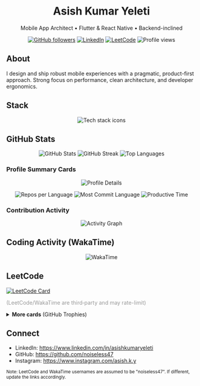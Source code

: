 <h1 align="center">Asish Kumar Yeleti</h1>
<p align="center">Mobile App Architect • Flutter & React Native • Backend-inclined</p>

<p align="center">
  <a href="https://github.com/noiseless47?tab=followers"><img alt="GitHub followers" src="https://img.shields.io/github/followers/noiseless47?style=flat&logo=github&label=Followers&labelColor=0D1117&color=0D1117&logoColor=white"></a>
  <a href="https://www.linkedin.com/in/asishkumaryeleti"><img alt="LinkedIn" src="https://img.shields.io/badge/LinkedIn-0A66C2?style=flat&logo=linkedin&logoColor=white"></a>
  <a href="https://leetcode.com/u/noiseless47/"><img alt="LeetCode" src="https://img.shields.io/badge/LeetCode-ffa116?style=flat&logo=leetcode&logoColor=white"></a>
  <img alt="Profile views" src="https://komarev.com/ghpvc/?username=noiseless47&label=Views&color=0D1117&labelColor=0D1117&style=flat&abbreviated=true"/>
  
</p>

## About

I design and ship robust mobile experiences with a pragmatic, product-first approach. Strong focus on performance, clean architecture, and developer ergonomics.

## Stack

<p align="center">
  <img src="https://skillicons.dev/icons?i=flutter,dart,react,ts,nodejs,firebase,aws,androidstudio,figma&theme=dark" alt="Tech stack icons" />
</p>

## GitHub Stats

<div align="center">

<picture>
  <source media="(prefers-color-scheme: dark)" srcset="https://github-readme-stats.vercel.app/api?username=noiseless47&show_icons=true&theme=github_dark&hide_border=true&bg_color=0d1117&title_color=58a6ff&text_color=c9d1d9&icon_color=58a6ff">
  <img alt="GitHub Stats" src="https://github-readme-stats.vercel.app/api?username=noiseless47&show_icons=true&theme=default&hide_border=true&bg_color=ffffff&title_color=2f80ed&text_color=333&icon_color=2f80ed">
</picture>

<picture>
  <source media="(prefers-color-scheme: dark)" srcset="https://streak-stats.demolab.com?user=noiseless47&theme=github-dark-blue&hide_border=true&background=0d1117&stroke=30363d&ring=58a6ff&fire=58a6ff&currStreakLabel=c9d1d9&currStreakNum=58a6ff&sideLabels=c9d1d9&sideNums=58a6ff&dates=8b949e">
  <img alt="GitHub Streak" src="https://streak-stats.demolab.com?user=noiseless47&theme=default&hide_border=true&background=ffffff&stroke=e1e4e8&ring=2f80ed&fire=2f80ed&currStreakLabel=333&currStreakNum=2f80ed&sideLabels=333&sideNums=2f80ed&dates=666">
</picture>

<picture>
  <source media="(prefers-color-scheme: dark)" srcset="https://github-readme-stats.vercel.app/api/top-langs/?username=noiseless47&layout=compact&theme=github_dark&hide_border=true&bg_color=0d1117&title_color=58a6ff&text_color=c9d1d9&langs_count=8&card_width=445">
  <img alt="Top Languages" src="https://github-readme-stats.vercel.app/api/top-langs/?username=noiseless47&layout=compact&theme=default&hide_border=true&bg_color=ffffff&title_color=2f80ed&text_color=333&langs_count=8&card_width=445">
</picture>

</div>

### Profile Summary Cards

<div align="center">

<picture>
  <source media="(prefers-color-scheme: dark)" srcset="https://github-profile-summary-cards.vercel.app/api/cards/profile-details?username=noiseless47&theme=github_dark">
  <img src="https://github-profile-summary-cards.vercel.app/api/cards/profile-details?username=noiseless47&theme=default" alt="Profile Details"/>
</picture>

<p>
  <picture>
    <source media="(prefers-color-scheme: dark)" srcset="https://github-profile-summary-cards.vercel.app/api/cards/repos-per-language?username=noiseless47&theme=github_dark">
    <img src="https://github-profile-summary-cards.vercel.app/api/cards/repos-per-language?username=noiseless47&theme=default" alt="Repos per Language"/>
  </picture>
  <picture>
    <source media="(prefers-color-scheme: dark)" srcset="https://github-profile-summary-cards.vercel.app/api/cards/most-commit-language?username=noiseless47&theme=github_dark">
    <img src="https://github-profile-summary-cards.vercel.app/api/cards/most-commit-language?username=noiseless47&theme=default" alt="Most Commit Language"/>
  </picture>
  <picture>
    <source media="(prefers-color-scheme: dark)" srcset="https://github-profile-summary-cards.vercel.app/api/cards/productive-time?username=noiseless47&theme=github_dark&utcOffset=5.5">
    <img src="https://github-profile-summary-cards.vercel.app/api/cards/productive-time?username=noiseless47&theme=default&utcOffset=5.5" alt="Productive Time"/>
  </picture>
</p>

</div>

### Contribution Activity

<div align="center">

<picture>
  <source media="(prefers-color-scheme: dark)" srcset="https://github-readme-activity-graph.vercel.app/graph?username=noiseless47&bg_color=0d1117&color=58a6ff&line=1f6feb&point=58a6ff&area=true&area_color=1f6feb&hide_border=true&custom_title=Contribution%20Graph">
  <img src="https://github-readme-activity-graph.vercel.app/graph?username=noiseless47&bg_color=ffffff&color=2f80ed&line=2f80ed&point=2f80ed&area=true&area_color=e3f2fd&hide_border=true&custom_title=Contribution%20Graph" alt="Activity Graph"/>
</picture>

</div>

## Coding Activity (WakaTime)

<div align="center">

<picture>
  <source media="(prefers-color-scheme: dark)" srcset="https://github-readme-stats.vercel.app/api/wakatime?username=noiseless47&layout=compact&range=last_7_days&theme=github_dark&hide_border=true&bg_color=0d1117&title_color=58a6ff&text_color=c9d1d9">
  <img alt="WakaTime" src="https://github-readme-stats.vercel.app/api/wakatime?username=noiseless47&layout=compact&range=last_7_days&theme=default&hide_border=true&bg_color=ffffff&title_color=2f80ed&text_color=333"/>
</picture>

</div>

## LeetCode

<p>
  <a href="https://leetcode.com/u/noiseless47/">
    <img alt="LeetCode Card" src="https://leetcard.jacoblin.cool/noiseless47?theme=dark&ext=contest&radius=10&border=0&bg=00000000" />
  </a>
</p>

<p>
  <span style="color:#999">(LeetCode/WakaTime are third‑party and may rate-limit)</span>
</p>

<details>
  <summary><b>More cards</b> (GitHub Trophies)</summary>
  <br/>
  <p align="center">
    <img src="https://github-profile-trophy.vercel.app/?username=noiseless47&theme=onedark&no-bg=true&no-frame=true&margin-w=10&margin-h=10" alt="GitHub Trophies"/>
  </p>
</details>

## Connect

- LinkedIn: https://www.linkedin.com/in/asishkumaryeleti
- GitHub: https://github.com/noiseless47
- Instagram: https://www.instagram.com/asish.k.y

<sub>Note: LeetCode and WakaTime usernames are assumed to be "noiseless47". If different, update the links accordingly.</sub>
